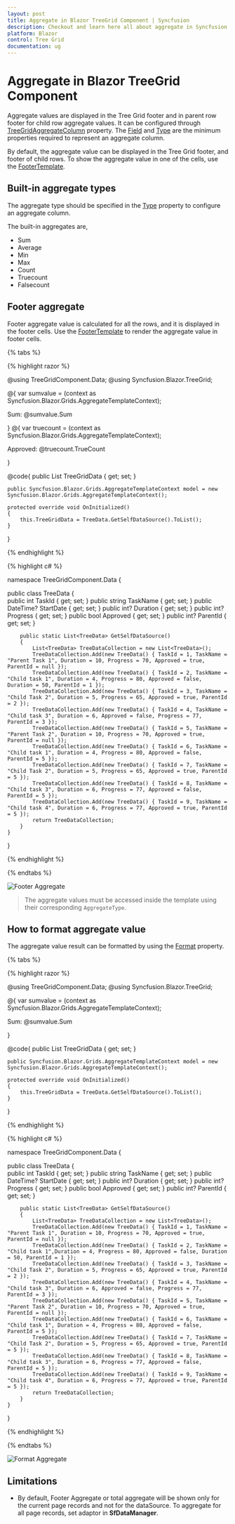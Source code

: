 ```yaml
---
layout: post
title: Aggregate in Blazor TreeGrid Component | Syncfusion
description: Checkout and learn here all about aggregate in Syncfusion Blazor TreeGrid component and much more details.
platform: Blazor
control: Tree Grid
documentation: ug
---
```


# Aggregate in Blazor TreeGrid Component

Aggregate values are displayed in the Tree Grid footer and in parent row footer for child row aggregate values. It can be configured through [TreeGridAggregateColumn](https://help.syncfusion.com/cr/blazor/Syncfusion.Blazor~Syncfusion.Blazor.TreeGrid.TreeGridAggregateColumn.html) property. The [Field](https://help.syncfusion.com/cr/blazor/Syncfusion.Blazor~Syncfusion.Blazor.TreeGrid.TreeGridAggregateColumn~Field.html) and [Type](https://help.syncfusion.com/cr/blazor/Syncfusion.Blazor~Syncfusion.Blazor.TreeGrid.TreeGridAggregateColumn~Type.html) are the minimum properties required to represent an aggregate column.

By default, the aggregate value can be displayed in the Tree Grid footer, and footer of child rows. To show the aggregate value in one of the cells, use the [FooterTemplate](https://help.syncfusion.com/cr/blazor/Syncfusion.Blazor~Syncfusion.Blazor.TreeGrid.TreeGridAggregateColumn~FooterTemplate.html).

## Built-in aggregate types

The aggregate type should be specified in the [Type](https://help.syncfusion.com/cr/blazor/Syncfusion.Blazor~Syncfusion.Blazor.TreeGrid.TreeGridAggregateColumn~Type.html) property to configure an aggregate column.

The built-in aggregates are,
* Sum
* Average
* Min
* Max
* Count
* Truecount
* Falsecount

## Footer aggregate

Footer aggregate value is calculated for all the rows, and it is displayed in the footer cells. Use the [FooterTemplate](https://help.syncfusion.com/cr/blazor/Syncfusion.Blazor~Syncfusion.Blazor.TreeGrid.TreeGridAggregateColumn~FooterTemplate.html) to render the aggregate value in footer cells.

{% tabs %}

{% highlight razor %}

@using TreeGridComponent.Data;
@using Syncfusion.Blazor.TreeGrid;

<SfTreeGrid DataSource="@TreeGridData" IdMapping="TaskId" ParentIdMapping="ParentId" AllowPaging="true" TreeColumnIndex="1">
    <TreeGridAggregates>
        <TreeGridAggregate ShowChildSummary="false">
            <TreeGridAggregateColumns>
                <TreeGridAggregateColumn Field="Duration" Type="Syncfusion.Blazor.Grids.AggregateType.Sum" Format="C2">
                    <FooterTemplate>
                        @{
                            var sumvalue = (context as Syncfusion.Blazor.Grids.AggregateTemplateContext);
                            <div>
                                <p>Sum: @sumvalue.Sum</p>
                            </div>
                        }
                    </FooterTemplate>
                </TreeGridAggregateColumn>
                <TreeGridAggregateColumn Field="Approved" Type="Syncfusion.Blazor.Grids.AggregateType.TrueCount" Format="C2">
                    <FooterTemplate>
                        @{
                            var truecount = (context as Syncfusion.Blazor.Grids.AggregateTemplateContext);
                            <div>
                                <p>Approved: @truecount.TrueCount</p>
                            </div>
                        }
                    </FooterTemplate>
                </TreeGridAggregateColumn>              
            </TreeGridAggregateColumns>
        </TreeGridAggregate>
    </TreeGridAggregates>
    <TreeGridColumns>
        <TreeGridColumn Field="TaskId" HeaderText="Task ID" Width="80" TextAlign="Syncfusion.Blazor.Grids.TextAlign.Right"></TreeGridColumn>
        <TreeGridColumn Field="TaskName" HeaderText="Task Name" Width="100"></TreeGridColumn>
        <TreeGridColumn Field="Duration" HeaderText="Duration" Width="100" TextAlign="Syncfusion.Blazor.Grids.TextAlign.Right"></TreeGridColumn>
        <TreeGridColumn Field="Progress" HeaderText="Progress" Width="100" TextAlign="Syncfusion.Blazor.Grids.TextAlign.Right"></TreeGridColumn>
        <TreeGridColumn Field="Approved" HeaderText="Approved" TextAlign="Syncfusion.Blazor.Grids.TextAlign.Center" DisplayAsCheckBox="true" Width="100">
        </TreeGridColumn>
    </TreeGridColumns>
</SfTreeGrid>

@code{
    public List<TreeData> TreeGridData { get; set; }

    public Syncfusion.Blazor.Grids.AggregateTemplateContext model = new Syncfusion.Blazor.Grids.AggregateTemplateContext();

    protected override void OnInitialized()
    {
        this.TreeGridData = TreeData.GetSelfDataSource().ToList();
    }
}

{% endhighlight %}

{% highlight c# %}

namespace TreeGridComponent.Data {

 public class TreeData
    {     
            public int TaskId { get; set; }
            public string TaskName { get; set; }
            public DateTime? StartDate { get; set; }
            public int? Duration { get; set; }
            public int? Progress { get; set; }
            public bool Approved { get; set; }
            public int? ParentId { get; set; }
        
        public static List<TreeData> GetSelfDataSource()
        {
            List<TreeData> TreeDataCollection = new List<TreeData>();
            TreeDataCollection.Add(new TreeData() { TaskId = 1, TaskName = "Parent Task 1", Duration = 10, Progress = 70, Approved = true, ParentId = null });
            TreeDataCollection.Add(new TreeData() { TaskId = 2, TaskName = "Child task 1", Duration = 4, Progress = 80, Approved = false, Duration = 50, ParentId = 1 });
            TreeDataCollection.Add(new TreeData() { TaskId = 3, TaskName = "Child Task 2", Duration = 5, Progress = 65, Approved = true, ParentId = 2 });
            TreeDataCollection.Add(new TreeData() { TaskId = 4, TaskName = "Child task 3", Duration = 6, Approved = false, Progress = 77, ParentId = 3 });
            TreeDataCollection.Add(new TreeData() { TaskId = 5, TaskName = "Parent Task 2", Duration = 10, Progress = 70, Approved = true, ParentId = null });
            TreeDataCollection.Add(new TreeData() { TaskId = 6, TaskName = "Child task 1", Duration = 4, Progress = 80, Approved = false, ParentId = 5 });
            TreeDataCollection.Add(new TreeData() { TaskId = 7, TaskName = "Child Task 2", Duration = 5, Progress = 65, Approved = true, ParentId = 5 });
            TreeDataCollection.Add(new TreeData() { TaskId = 8, TaskName = "Child task 3", Duration = 6, Progress = 77, Approved = false, ParentId = 5 });
            TreeDataCollection.Add(new TreeData() { TaskId = 9, TaskName = "Child task 4", Duration = 6, Progress = 77, Approved = true, ParentId = 5 });
            return TreeDataCollection;
        }
    }
}

{% endhighlight %}

{% endtabs %}

![Footer Aggregate](images/summary.png)

> The aggregate values must be accessed inside the template using their corresponding `AggregateType`.

## How to format aggregate value

The aggregate value result can be formatted by using the [Format](https://help.syncfusion.com/cr/blazor/Syncfusion.Blazor~Syncfusion.Blazor.TreeGrid.TreeGridAggregateColumn~Format.html) property.

{% tabs %}

{% highlight razor %}

@using TreeGridComponent.Data;
@using Syncfusion.Blazor.TreeGrid;

<SfTreeGrid DataSource="@TreeGridData" IdMapping="TaskId" ParentIdMapping="ParentId" AllowPaging="true" TreeColumnIndex="1">
    <TreeGridAggregates>
        <TreeGridAggregate ShowChildSummary="false">
            <TreeGridAggregateColumns>
                <TreeGridAggregateColumn Field="Duration" Type="Syncfusion.Blazor.Grids.AggregateType.Sum" Format="C2">
                    <FooterTemplate>
                        @{
                            var sumvalue = (context as Syncfusion.Blazor.Grids.AggregateTemplateContext);
                            <div>
                                <p>Sum: @sumvalue.Sum</p>
                            </div>
                        }
                    </FooterTemplate>
                </TreeGridAggregateColumn>                            
            </TreeGridAggregateColumns>
        </TreeGridAggregate>
    </TreeGridAggregates>
    <TreeGridColumns>
        <TreeGridColumn Field="TaskId" HeaderText="Task ID" Width="80" TextAlign="Syncfusion.Blazor.Grids.TextAlign.Right"></TreeGridColumn>
        <TreeGridColumn Field="TaskName" HeaderText="Task Name" Width="100"></TreeGridColumn>
        <TreeGridColumn Field="Duration" HeaderText="Duration" Width="100" TextAlign="Syncfusion.Blazor.Grids.TextAlign.Right"></TreeGridColumn>
        <TreeGridColumn Field="Progress" HeaderText="Progress" Width="100" TextAlign="Syncfusion.Blazor.Grids.TextAlign.Right"></TreeGridColumn>
        <TreeGridColumn Field="Approved" HeaderText="Approved" TextAlign="Syncfusion.Blazor.Grids.TextAlign.Center" DisplayAsCheckBox="true" Width="100">
        </TreeGridColumn>
    </TreeGridColumns>
</SfTreeGrid>

@code{
    public List<TreeData> TreeGridData { get; set; }

    public Syncfusion.Blazor.Grids.AggregateTemplateContext model = new Syncfusion.Blazor.Grids.AggregateTemplateContext();

    protected override void OnInitialized()
    {
        this.TreeGridData = TreeData.GetSelfDataSource().ToList();
    }
}

{% endhighlight %}

{% highlight c# %}

namespace TreeGridComponent.Data {

 public class TreeData
    {     
            public int TaskId { get; set; }
            public string TaskName { get; set; }
            public DateTime? StartDate { get; set; }
            public int? Duration { get; set; }
            public int? Progress { get; set; }
            public bool Approved { get; set; }
            public int? ParentId { get; set; }
        
        public static List<TreeData> GetSelfDataSource()
        {
            List<TreeData> TreeDataCollection = new List<TreeData>();
            TreeDataCollection.Add(new TreeData() { TaskId = 1, TaskName = "Parent Task 1", Duration = 10, Progress = 70, Approved = true, ParentId = null });
            TreeDataCollection.Add(new TreeData() { TaskId = 2, TaskName = "Child task 1",Duration = 4, Progress = 80, Approved = false, Duration = 50, ParentId = 1 });
            TreeDataCollection.Add(new TreeData() { TaskId = 3, TaskName = "Child Task 2", Duration = 5, Progress = 65, Approved = true, ParentId = 2 });
            TreeDataCollection.Add(new TreeData() { TaskId = 4, TaskName = "Child task 3", Duration = 6, Approved = false, Progress = 77, ParentId = 3 });
            TreeDataCollection.Add(new TreeData() { TaskId = 5, TaskName = "Parent Task 2", Duration = 10, Progress = 70, Approved = true, ParentId = null });
            TreeDataCollection.Add(new TreeData() { TaskId = 6, TaskName = "Child task 1", Duration = 4, Progress = 80, Approved = false, ParentId = 5 });
            TreeDataCollection.Add(new TreeData() { TaskId = 7, TaskName = "Child Task 2", Duration = 5, Progress = 65, Approved = true, ParentId = 5 });
            TreeDataCollection.Add(new TreeData() { TaskId = 8, TaskName = "Child task 3", Duration = 6, Progress = 77, Approved = false, ParentId = 5 });
            TreeDataCollection.Add(new TreeData() { TaskId = 9, TaskName = "Child task 4", Duration = 6, Progress = 77, Approved = true, ParentId = 5 });
            return TreeDataCollection;
        }
    }
}

{% endhighlight %}

{% endtabs %}

![Format Aggregate](images/aggregateformat.png)

<!-- Custom aggregate

To calculate the aggregate value with your own aggregate functions, use the custom aggregate option. To use custom aggregation, specify the [`Type`](https://help.syncfusion.com/cr/blazor/Syncfusion.Blazor~Syncfusion.Blazor.TreeGrid.TreeGridAggregateColumn~Type.html) as `Custom`, and provide the custom aggregate function in the [`CustomAggregate`](https://help.syncfusion.com/cr/blazor/Syncfusion.Blazor~Syncfusion.Blazor.TreeGrid.TreeGridAggregateColumn~CustomAggregate.html) property.

> To access the custom aggregate value inside the template, use the key as `Custom`.

-->

## Limitations

* By default, Footer Aggregate or total aggregate will be shown only for the current page records and not for the dataSource. To aggregate for all page records, set adaptor in **SfDataManager**.